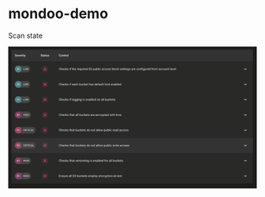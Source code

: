 # mondoo-demo

Scan state

![scan result](https://github.com/Indellient/mondoo-demo/blob/demo-t1/images/scan.png?raw=true)
